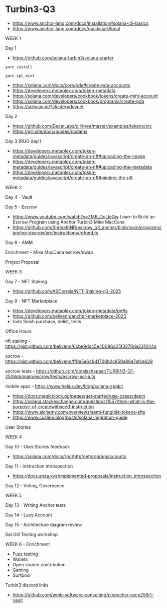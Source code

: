 # Turbin3-Q3

- https://www.anchor-lang.com/docs/installation#solana-cli-basics
- https://www.anchor-lang.com/docs/quickstart/local

WEEK 1

Day 1

- https://github.com/solana-turbin3/solana-starter

```yarn install```

```yarn spl_mint```

- https://solana.com/docs/core/pda#create-pda-accounts
- https://developers.metaplex.com/token-metadata
- https://solana.com/developers/cookbook/tokens/create-mint-account
- https://solana.com/developers/cookbook/programs/create-pda
- https://solscan.io/?cluster=devnet

Day 2
- https://github.com/DecalLabs/gill/tree/master/examples/tokens/src
- https://gill.site/docs/guides/codama

Day 3 (RUG day!)
- https://developers.metaplex.com/token-metadata/guides/javascript/create-an-nft#uploading-the-image
- https://developers.metaplex.com/token-metadata/guides/javascript/create-an-nft#uploading-the-metadata
- https://developers.metaplex.com/token-metadata/guides/javascript/create-an-nft#minting-the-nft

WEEK 2 

Day 4 - Vault

Day 5 - Escrow
- https://www.youtube.com/watch?v=ZMB_OqLIeGw Learn to Build an Escrow Program using Anchor Turbin3 Mike MacCana
- https://github.com/ShrinathNR/escrow_q3_anchor/blob/main/programs/anchor-escrow/src/instructions/refund.rs


Day 6 - AMM

Enrichment - Mike MacCana escrow/swap

Project Proposal

WEEK 3

Day 7 - NFT Staking
- https://github.com/ASCorreia/NFT-Staking-q3-2025

Day 9 - NFT Marketplace
- https://developers.metaplex.com/token-metadata/pnfts
- https://github.com/belivenn/anchor-marketplace-2025
- todo finish purchase, delist, tests

Office Hours

nft staking - https://gist.github.com/belivenn/6cbe9ddc5e40096d25f3270da231044a

escrow - https://gist.github.com/belivenn/ff9e5a64841706b2c859a86a7afce629

escrow tests - https://github.com/dotslashapaar/TURBIN3-Q1-25/blob/main/escrow/tests/escrow-sol-a.ts

mobile apps - https://www.helius.dev/blog/solana-appkit

- https://docs.magicblock.gg/pages/get-started/use-cases/depin
- https://solana.stackexchange.com/questions/1557/then-what-is-the-purpose-of-createwithseed-instruction
- https://www.alchemy.com/overviews/semi-fungible-tokens-sfts
- https://www.cxalem.blog/posts/solana-migration-guide

User Stories

WEEK 4

Day 10 - User Stories feedback
- https://solana.com/docs/rpc/http/getprogramaccounts

Day 11 - instruction introspection
- https://docs.anza.xyz/implemented-proposals/instruction_introspection

Day 12 - Voting, Governance

WEEK 5

Day 13 - Writing Anchor tests

Day 14 - Lazy Account

Day 15 - Architecture diagram review

Sat Gill Testing workshop

WEEK 6 - Enrichment

- Fuzz testing
- Wallets
- Open source contribution
- Gaming
- Surfpool


Turbin3 discord links
- https://github.com/wmb-software-consulting/pinocchio-secp256r1-vault


